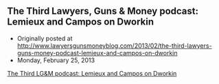 ## The Third Lawyers, Guns &amp; Money podcast: Lemieux and Campos on Dworkin

 * Originally posted at http://www.lawyersgunsmoneyblog.com/2013/02/the-third-lawyers-guns-money-podcast-lemieux-and-campos-on-dworkin
 * Monday, February 25, 2013

[The Third LG&M podcast: Lemieux and Campos on Dworkin](http://lawyersgunsmon.wpengine.com/podcast/podcast03-dworkin.mp3)